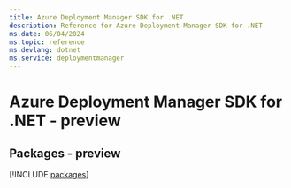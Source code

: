 ```yaml
---
title: Azure Deployment Manager SDK for .NET
description: Reference for Azure Deployment Manager SDK for .NET
ms.date: 06/04/2024
ms.topic: reference
ms.devlang: dotnet
ms.service: deploymentmanager
---
```

# Azure Deployment Manager SDK for .NET - preview
## Packages - preview
[!INCLUDE [packages](deployment-manager-index.md)]